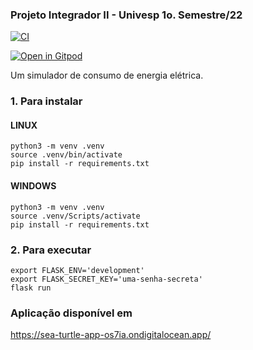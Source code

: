 ### Projeto Integrador II - Univesp 1o. Semestre/22
[![CI](https://github.com/rafael1717y/econovolt2/actions/workflows/main.yml/badge.svg)](https://github.com/rafael1717y/econovolt2/actions/workflows/main.yml)

[![Open in Gitpod](https://gitpod.io/button/open-in-gitpod.svg)](https://gitpod.io/#https://github.com/pliniopereira/econovolt2-gitpod)


Um simulador de consumo de energia elétrica.

### 1. Para instalar

#### LINUX

```console
python3 -m venv .venv
source .venv/bin/activate
pip install -r requirements.txt
```

#### WINDOWS

```console
python3 -m venv .venv
source .venv/Scripts/activate
pip install -r requirements.txt
```

### 2. Para executar

```console
export FLASK_ENV='development'
export FLASK_SECRET_KEY='uma-senha-secreta'
flask run
```

### Aplicação disponível em

<https://sea-turtle-app-os7ia.ondigitalocean.app/>
